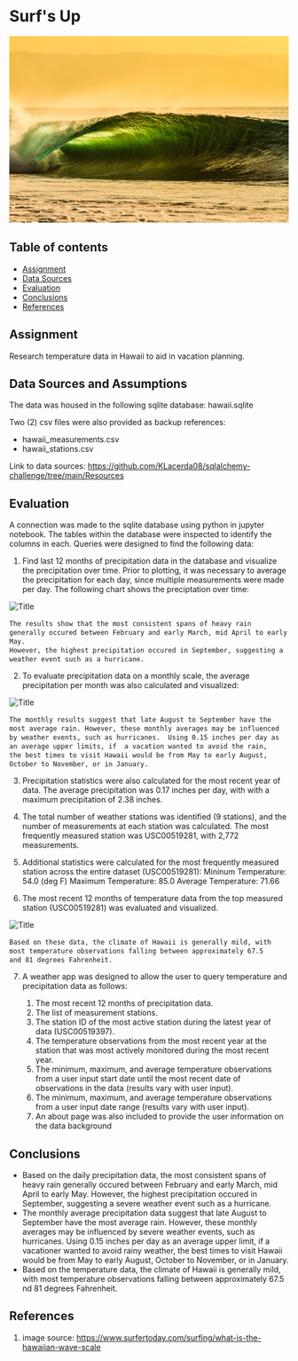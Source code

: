 # Surf's Up

![Title](Images/tubewave.jpg)

## Table of contents
* [Assignment](#assignment)
* [Data Sources](#data_sources)
* [Evaluation](#eval)
* [Conclusions](#conclusions)
* [References](#ref)

## Assignment
Research temperature data in Hawaii to aid in vacation planning.  

## Data Sources and Assumptions
The data was housed in the following sqlite database: hawaii.sqlite

Two (2) csv files were also provided as backup references: 
- hawaii_measurements.csv
- hawaii_stations.csv

Link to data sources: https://github.com/KLacerda08/sqlalchemy-challenge/tree/main/Resources 

## Evaluation
A connection was made to the sqlite database using python in jupyter notebook. The tables within the database were inspected to identify the 
columns in each. Queries were designed to find the following data:  

1. Find last 12 months of precipitation data in the database and visualize the precipitation over time. Prior to plotting, it was necessary to 
	average the precipitation for each day, since multiple measurements were made per day.  The following chart shows the preciptation 
	over time: 

![Title](Images/daily_precip_time.jpg)

	The results show that the most consistent spans of heavy rain generally occured between February and early March, mid April to early May. 
	However, the highest precipitation occured in September, suggesting a weather event such as a hurricane.    

2. To evaluate precipitation data on a monthly scale, the average precipitation per month was also calculated and visualized:  

![Title](Images/monthly_precip.jpg)

	The monthly results suggest that late August to September have the most average rain. However, these monthly averages may be influenced 
	by weather events, such as hurricanes.  Using 0.15 inches per day as an average upper limits, if  a vacation wanted to avoid the rain, 
	the best times to visit Hawaii would be from May to early August, October to November, or in January.  
 
3. Precipitation statistics were also calculated for the most recent year of data.  The average precipitation was 0.17 inches per day, with 
	with a maximum precipitation of 2.38 inches.   

4. The total number of weather stations was identified (9 stations), and the number of measurements at each station was calculated. The most
	frequently measured station was USC00519281, with 2,772 measurements. 

5. Additional statistics were calculated for the most frequently measured station across the entire dataset (USC00519281): 
		Mininum Temperature: 54.0 (deg F)
		Maximum Temperature: 85.0
		Average Temperature: 71.66

6. The most recent 12 months of temperature data from the top measured station (USC00519281) was evaluated and visualized.  

![Title](Images/hist_temps.jpg)

	Based on these data, the climate of Hawaii is generally mild, with most temperature observations falling between approximately 67.5 
	and 81 degrees Fahrenheit.  

7. A weather app was designed to allow the user to query temperature and precipitation data as follows:  

	1.  The most recent 12 months of precipitation data.  
	2.  The list of measurement stations.
	3.  The station ID of the most active station during the latest year of data (USC00519397).  
	4.  The temperature observations from the most recent year at the station that was most actively monitored during the most recent year. 
	5.  The minimum, maximum, and average temperature observations from a user input start date until the most recent date of observations
	    in the data (results vary with user input).  
	6.  The minimum, maximum, and average temperature observations from a user input date range (results vary with user input).   
	7.  An about page was also included to provide the user information on the data background 

## Conclusions

* Based on the daily precipitation data, the most consistent spans of heavy rain generally occured between February and early March, mid April
	to early May. 	However, the highest precipitation occured in September, suggesting a severe weather event such as a hurricane.
* The monthly average precipitation data suggest that late August to September have the most average rain. However, these monthly averages may 
	be influenced by severe weather events, such as hurricanes.  Using 0.15 inches per day as an average upper limit, if a vacationer 
	wanted to avoid rainy weather, the best times to visit Hawaii would be from May to early August, October to November, or in January.   
* Based on the temperature data, the climate of Hawaii is generally mild, with most temperature observations falling between approximately 
	67.5 nd 81 degrees Fahrenheit.  

## References
1. image source: https://www.surfertoday.com/surfing/what-is-the-hawaiian-wave-scale